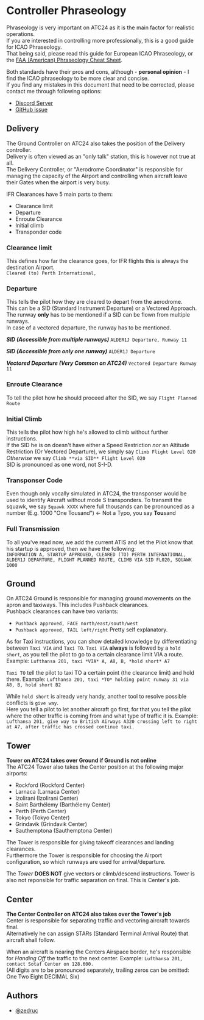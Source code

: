 
# Controller Phraseology

Phraseology is very important on ATC24 as it is the main factor for realistic operations.  
If you are interested in controlling more professionally, this is a good guide for ICAO Phraseology.  
That being said, please read this guide for European ICAO Phraseology, or the [FAA (American) Phraseology Cheat Sheet](https://docs.google.com/spreadsheets/d/1SUjdRAweo4z7TPgQyo8BHlSswbSK2YP4stx88cUDdWQ/edit?usp=sharing).  

Both standards have their pros and cons, although - **personal opinion** -  I find the ICAO phraseology to be more clear and concise.  
If you find any mistakes in this document that need to be corrected, please contact me through following options:

- [Discord Server](https://discord.com/invite/EHxWfKEbrq)
- [GitHub issue](https://github.com/Zedruc/ATC24-Suite/issues/new/choose)

## Delivery

The Ground Controller on ATC24 also takes the position of the Delivery controller.  
Delivery is often viewed as an "only talk" station, this is however not true at all.  
The Delivery Controller, or "Aerodrome Coordinator" is responsible for managing the capacity of the Airport and controlling when aircraft leave their Gates when the airport is very busy.

IFR Clearances have 5 main parts to them:

- Clearance limit
- Departure
- Enroute Clearance
- Initial climb
- Transponder code

### Clearance limit

This defines how far the clearance goes, for IFR flights this is always the destination Airport.  
`Cleared (to) Perth International,`

### Departure

This tells the pilot how they are cleared to depart from the aerodrome.  
This can be a SID (Standard Instrument Departure) or a Vectored Approach.  
The runway **only** has to be mentioned if a SID can be flown from multiple runways.  
In case of a vectored departure, the runway has to be mentioned.

***SID (Accessible from multiple runways)***
`ALDER1J Departure, Runway 11`  

***SID (Accessible from only one runway)***
`ALDER1J Departure`  

***Vectored Departure (Very Common on ATC24)***
`Vectored Departure Runway 11`

### Enroute Clearance

To tell the pilot how he should proceed after the SID, we say
`Flight Planned Route`

### Initial Climb

This tells the pilot how high he's allowed to climb without further instructions.  
If the SID he is on doesn't have either a Speed Restriction *nor* an Altitude Restriction (Or Vectored Departure), we simply say `Climb Flight Level 020`  
*Otherwise* we say `Climb **via SID** Flight Level 020`  
SID is pronounced as one word, not S-I-D.

### Transponser Code

Even though only vocally simulated in ATC24, the transponser would be used to identify Aircraft without mode S transponders.
To transmit the squawk, we say `Squawk XXXX` where full thousands can be pronounced as a number (E.g. 1000 "One Tousand") <- Not a Typo, you say **Tou**sand

### Full Transmission

To all you've read now, we add the current ATIS and let the Pilot know that his startup is approved, then we have the following:  
`INFORMATION A, STARTUP APPROVED, CLEARED (TO) PERTH INTERNATIONAL, ALDER1J DEPARTURE, FLIGHT PLANNED ROUTE, CLIMB VIA SID FL020, SQUAWK 1000`

## Ground

On ATC24 Ground is responsible for managing ground movements on the apron and taxiways. This includes Pushback clearances.  
Pushback clearances can have two variants:  

- `Pushback approved, FACE north/east/south/west`
- `Pushback approved, TAIL left/right`
Pretty self explanatory.

As for Taxi instructions, you can show detailed knowledge by differentiating between `Taxi VIA` and `Taxi TO`.
`Taxi VIA` **always** is followed by a `hold short`, as you tell the pilot to go to a certain clearance limit VIA a route.  
Example: `Lufthansa 201, taxi *VIA* A, A8, B, *hold short* A7`

`Taxi TO` tell the pilot to taxi TO a certain point (the clearance limit) and hold there.
Example: `Lufthansa 201, taxi *TO* holding point runway 31 via A8, B, hold short B2`

While `hold short` is already very handy, another tool to resolve possible conflicts is `give way`.  
Here you tell a pilot to let another aircraft go first, for that you tell the pilot where the other traffic is coming from and what type of traffic it is.
Example: `Lufthansa 201, give way to British Airways A320 crossing left to right at A7, after traffic has crossed continue taxi.`

## Tower

**Tower on ATC24 takes over Ground if Ground is not online**  
The ATC24 Tower also takes the Center position at the following major airports:

- Rockford (Rockford Center)
- Larnaca (Larnaca Center)
- Izolirani (Izolirani Center)
- Saint Barthélemy (Barthélemy Center)
- Perth (Perth Center)
- Tokyo (Tokyo Center)
- Grindavik (Grindavik Center)
- Sauthemptona (Sauthemptona Center)

The Tower is responsible for giving takeoff clearances and landing clearances.  
Furthermore the Tower is responsible for choosing the Airport configuration, so which runways are used for arrival/departure.

The *Tower* **DOES NOT** give vectors or climb/descend instructions.
Tower is also not reponsible for traffic separation on final. This is Center's job.

## Center

**The Center Controller on ATC24 also takes over the Tower's job**  
Center is responsible for separating traffic and vectoring aircraft towards final.  
Alternatively he can assign STARs (Standard Terminal Arrival Route) that aircraft shall follow.  

When an aircraft is nearing the Centers Airspace border, he's responsible for *Handing Off* the traffic to the next center.
Example: `Lufthansa 201, contact Sotaf Center on 128.600.`  
(All digits are to be pronounced separately, trailing zeros can be omitted: One Two Eight DECIMAL Six)
  
## Authors

- [@zedruc](https://www.github.com/zedruc)
